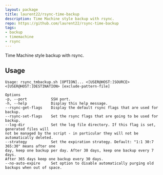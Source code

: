 ```yaml
---
layout: package
title: laurent22/rsync-time-backup
description: Time Machine style backup with rsync.
repo: https://github.com/laurent22/rsync-time-backup
tags:
- backup
- timemachine
- rsync
---
```

 
Time Machine style backup with rsync.
 
## Usage

    Usage: rsync_tmbackup.sh [OPTION]... <[USER@HOST:]SOURCE> <[USER@HOST:]DESTINATION> [exclude-pattern-file]
    
    Options
    -p, --port           SSH port.
    -h, --help           Display this help message.
    --rsync-get-flags    Display the default rsync flags that are used for backup.
    --rsync-set-flags    Set the rsync flags that are going to be used for backup.
    --log-dir            Set the log file directory. If this flag is set, generated files will
    not be managed by the script - in particular they will not be
    automatically deleted.
    --strategy           Set the expiration strategy. Default: "1:1 30:7 365:30" means after one
    day, keep one backup per day. After 30 days, keep one backup every 7 days.
    After 365 days keep one backup every 30 days.
    --no-auto-expire     Set option to disable automatically purging old backups when out of space.


